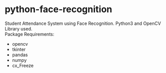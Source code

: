 # python-face-recognition
Student Attendance System using Face Recognition. Python3 and OpenCV Library used. <br>
Package Requirements:
- opencv
- tkinter
- pandas
- numpy
- cx_Freeze
